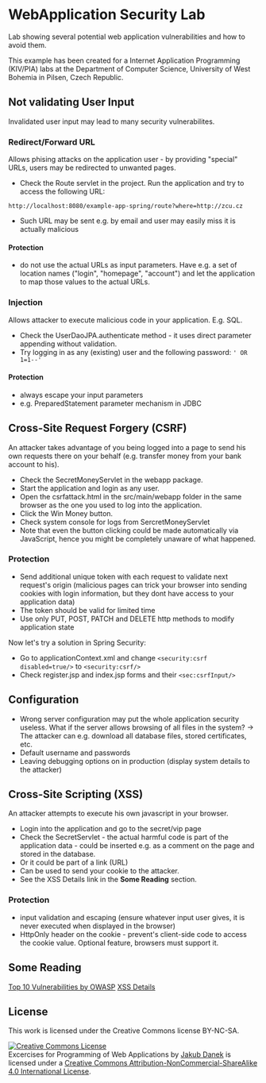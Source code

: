 WebApplication Security Lab
==========

Lab showing several potential web application vulnerabilities and how to avoid them.


This example has been created for a Internet Application Programming (KIV/PIA) labs at the Department of Computer Science,
University of West Bohemia in Pilsen, Czech Republic.

## Not validating User Input

Invalidated user input may lead to many security vulnerabilites.

### Redirect/Forward URL

Allows phising attacks on the application user - by providing "special" URLs, users may be redirected to
unwanted pages.

* Check the Route servlet in the project. Run the application and try to access the following URL:

```
http://localhost:8080/example-app-spring/route?where=http://zcu.cz
```

* Such URL may be sent e.g. by email and user may easily miss it is actually malicious

#### Protection
* do not use the actual URLs as input parameters. Have e.g. a set of location names ("login", "homepage", "account") and let the application to map those values to the actual URLs.

### Injection

Allows attacker to execute malicious code in your application. E.g. SQL.

* Check the UserDaoJPA.authenticate method - it uses direct parameter appending without validation.
* Try logging in as any (existing) user and the following password: `' OR 1=1--'`

#### Protection

* always escape your input parameters
* e.g. PreparedStatement parameter mechanism in JDBC

## Cross-Site Request Forgery (CSRF)

An attacker takes advantage of you being logged into a page to send his own requests there on your behalf (e.g. transfer money from your bank account to his).

* Check the SecretMoneyServlet in the webapp package.
* Start the application and login as any user.
* Open the csrfattack.html in the src/main/webapp folder in the same browser as the one you used to log into the application.
* Click the Win Money button.
* Check system console for logs from SercretMoneyServlet
* Note that even the button clicking could be made automatically via JavaScript, hence you might be completely unaware of what happened.

### Protection

* Send additional unique token with each request to validate next request's origin (malicious pages can trick your browser into sending cookies with login information, but they dont have access to your application data)
* The token should be valid for limited time
* Use only PUT, POST, PATCH and DELETE http methods to modify application state

Now let's try a solution in Spring Security:

* Go to applicationContext.xml and change `<security:csrf disabled=true/>` to `<security:csrf/>`
* Check register.jsp and index.jsp forms and their `<sec:csrfInput/>`

## Configuration

* Wrong server configuration may put the whole application security useless. What if the server allows browsing of all files in the system? -> The attacker can e.g. download all database files, stored certificates, etc.
* Default username and passwords
* Leaving debugging options on in production (display system details to the attacker)

## Cross-Site Scripting (XSS)

An attacker attempts to execute his own javascript in your browser.

* Login into the application and go to the secret/vip page
* Check the SecretServlet - the actual harmful code is part of the application data - could be inserted e.g. as a comment on the page and stored in the database.
* Or it could be part of a link (URL)
* Can be used to send your cookie to the attacker.
* See the XSS Details link in the **Some Reading** section.

### Protection

* input validation and escaping (ensure whatever input user gives, it is never executed when displayed in the browser)
* HttpOnly header on the cookie - prevent's client-side code to access the cookie value. Optional feature, browsers must support it.

## Some Reading

[Top 10 Vulnerabilities by OWASP](https://securityintelligence.com/the-10-most-common-application-attacks-in-action/)
[XSS Details](https://excess-xss.com/)

## License

This work is licensed under the Creative Commons license BY-NC-SA.

<a rel="license" href="http://creativecommons.org/licenses/by-nc-sa/4.0/"><img alt="Creative Commons License" style="border-width:0" src="https://i.creativecommons.org/l/by-nc-sa/4.0/88x31.png" /></a><br /><span xmlns:dct="http://purl.org/dc/terms/" property="dct:title">Excercises for Programming of Web Applications</span> by <a xmlns:cc="http://creativecommons.org/ns#" href="http://daneka.org" property="cc:attributionName" rel="cc:attributionURL">Jakub Danek</a> is licensed under a <a rel="license" href="http://creativecommons.org/licenses/by-nc-sa/4.0/">Creative Commons Attribution-NonCommercial-ShareAlike 4.0 International License</a>.
